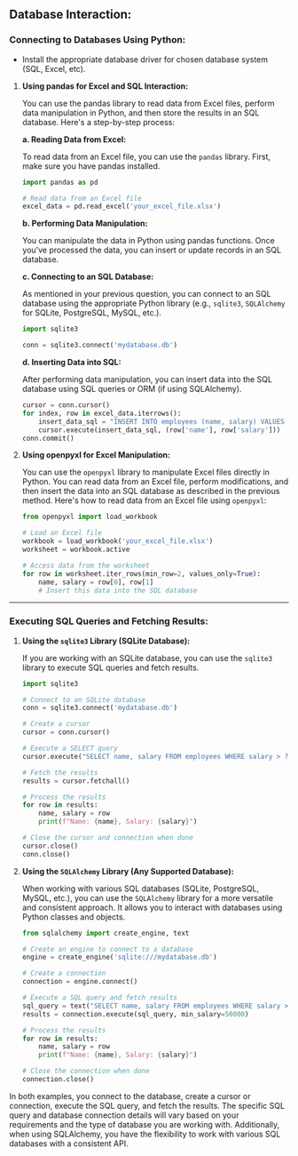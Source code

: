 ## **Database Interaction:**

### Connecting to Databases Using Python:
   - Install the appropriate database driver for chosen database system (SQL, Excel, etc).

1. **Using pandas for Excel and SQL Interaction:**

   You can use the pandas library to read data from Excel files, perform data manipulation in Python, and then store the results in an SQL database. Here's a step-by-step process:

   **a. Reading Data from Excel:**

   To read data from an Excel file, you can use the `pandas` library. First, make sure you have pandas installed.

   ```python
   import pandas as pd

   # Read data from an Excel file
   excel_data = pd.read_excel('your_excel_file.xlsx')
   ```

   **b. Performing Data Manipulation:**

   You can manipulate the data in Python using pandas functions. Once you've processed the data, you can insert or update records in an SQL database.

   **c. Connecting to an SQL Database:**

   As mentioned in your previous question, you can connect to an SQL database using the appropriate Python library (e.g., `sqlite3`, `SQLAlchemy` for SQLite, PostgreSQL, MySQL, etc.).

   ```python
   import sqlite3

   conn = sqlite3.connect('mydatabase.db')
   ```

   **d. Inserting Data into SQL:**

   After performing data manipulation, you can insert data into the SQL database using SQL queries or ORM (if using SQLAlchemy).

   ```python
   cursor = conn.cursor()
   for index, row in excel_data.iterrows():
       insert_data_sql = "INSERT INTO employees (name, salary) VALUES (?, ?)"
       cursor.execute(insert_data_sql, (row['name'], row['salary']))
   conn.commit()
   ```

2. **Using openpyxl for Excel Manipulation:**

   You can use the `openpyxl` library to manipulate Excel files directly in Python. You can read data from an Excel file, perform modifications, and then insert the data into an SQL database as described in the previous method. Here's how to read data from an Excel file using `openpyxl`:

   ```python
   from openpyxl import load_workbook

   # Load an Excel file
   workbook = load_workbook('your_excel_file.xlsx')
   worksheet = workbook.active

   # Access data from the worksheet
   for row in worksheet.iter_rows(min_row=2, values_only=True):
       name, salary = row[0], row[1]
       # Insert this data into the SQL database
   ```

---

### Executing SQL Queries and Fetching Results:
1. **Using the `sqlite3` Library (SQLite Database):**

   If you are working with an SQLite database, you can use the `sqlite3` library to execute SQL queries and fetch results.

   ```python
   import sqlite3

   # Connect to an SQLite database
   conn = sqlite3.connect('mydatabase.db')

   # Create a cursor
   cursor = conn.cursor()

   # Execute a SELECT query
   cursor.execute("SELECT name, salary FROM employees WHERE salary > ?", (50000,))

   # Fetch the results
   results = cursor.fetchall()

   # Process the results
   for row in results:
       name, salary = row
       print(f"Name: {name}, Salary: {salary}")

   # Close the cursor and connection when done
   cursor.close()
   conn.close()
   ```

2. **Using the `SQLAlchemy` Library (Any Supported Database):**

   When working with various SQL databases (SQLite, PostgreSQL, MySQL, etc.), you can use the `SQLAlchemy` library for a more versatile and consistent approach. It allows you to interact with databases using Python classes and objects.

   ```python
   from sqlalchemy import create_engine, text

   # Create an engine to connect to a database
   engine = create_engine('sqlite:///mydatabase.db')

   # Create a connection
   connection = engine.connect()

   # Execute a SQL query and fetch results
   sql_query = text("SELECT name, salary FROM employees WHERE salary > :min_salary")
   results = connection.execute(sql_query, min_salary=50000)

   # Process the results
   for row in results:
       name, salary = row
       print(f"Name: {name}, Salary: {salary}")

   # Close the connection when done
   connection.close()
   ```

In both examples, you connect to the database, create a cursor or connection, execute the SQL query, and fetch the results. The specific SQL query and database connection details will vary based on your requirements and the type of database you are working with. Additionally, when using SQLAlchemy, you have the flexibility to work with various SQL databases with a consistent API.
